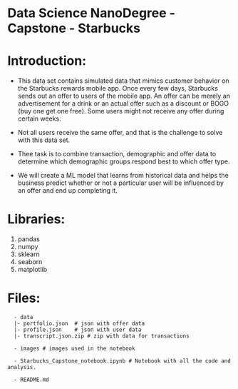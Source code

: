 # Data Science NanoDegree - Capstone - Starbucks

# Introduction:
- This data set contains simulated data that mimics customer behavior on the Starbucks rewards mobile app. Once every few days, Starbucks sends out an offer to users of the mobile app. An offer can be merely an advertisement for a drink or an actual offer such as a discount or BOGO (buy one get one free). Some users might not receive any offer during certain weeks.

- Not all users receive the same offer, and that is the challenge to solve with this data set.

- Thee task is to combine transaction, demographic and offer data to determine which demographic groups respond best to which offer type.

- We will create a ML model that learns from historical data and helps the business predict whether or not a particular user will be influenced by an offer and end up completing it.

# Libraries:
1. pandas
2. numpy
3. sklearn
4. seaborn
5. matplotlib

# Files:

      - data
      |- portfolio.json  # json with offer data
      |- profile.json    # json with user data
      |- transcript.json.zip # zip with data for transactions
      
      - images # images used in the notebook

      - Starbucks_Capstone_notebook.ipynb # Notebook with all the code and analysis.

      - README.md
